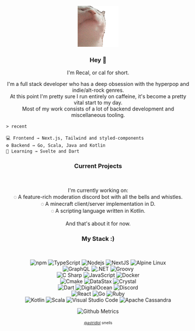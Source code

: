 <p align="center">
<img src="catjam.gif"/>
</p>

<h3 align="center"><b>Hey 👋</b></h3>
<p align="center">I'm Recal, or cal for short.</p>
<p align="center">
I'm a full stack developer who has a deep obsession with the hyperpop and indie/alt-rock genres.<br/>
At this point I'm pretty sure I run entirely on caffeine, it's become a pretty vital start to my day.<br/>
Most of my work consists of a lot of backend development and miscellaneous tooling.<br/>
</p>

```
> recent

💻 Frontend → Next.js, Tailwind and styled-components
⚙️ Backend → Go, Scala, Java and Kotlin
🌱 Learning → Svelte and Dart
```

<h3 align="center">Current Projects</h3><br/>
<p align="center">
I'm currently working on:<br/>
◌ A feature-rich moderation discord bot with all the bells and whistles.<br/>
◌ A minecraft client/server implementation in D.<br/>
◌ A scripting language written in Kotlin.<br/><br/>
And that's about it for now.
</p>

<h3 align="center">My Stack :)</h3><br/>
<p align="center">
  
<img alt="npm" src="https://img.shields.io/badge/-NPM-CB3837?style=for-the-badge&logo=npm&logoColor=white" />
<img alt="TypeScript" src="https://img.shields.io/badge/-TypeScript-007ACC?style=for-the-badge&logo=typescript&logoColor=white" />
<img alt="Nodejs" src="https://img.shields.io/badge/-Node.js-43853d?style=for-the-badge&logo=node.js&logoColor=white" />
<img alt="NextJS" src="https://img.shields.io/badge/-Next.js-000000?style=for-the-badge&logo=next.js&logoColor=white" />
<img alt="Alpine Linux" src="https://img.shields.io/badge/-Alpine-0D597F?style=for-the-badge&logo=alpine linux&logoColor=white" />

<br/>
<img alt="GraphQL" src="https://img.shields.io/badge/-GraphQL-E10098?style=for-the-badge&logo=graphql&logoColor=white" />
<img alt=".NET" src="https://img.shields.io/badge/-.NET-512BD4?style=for-the-badge&logo=.net&logoColor=white" />
<img alt="Groovy" src="https://img.shields.io/badge/-Groovy-4298B8?style=for-the-badge&logo=apache groovy&logoColor=white" />
<br/>
<img alt="C Sharp" src="https://img.shields.io/badge/-CSharp-239120?style=for-the-badge&logo=c&logoColor=white" />
<img alt="JavaScript" src="https://img.shields.io/badge/-JavaScript-F7DF1E?style=for-the-badge&logo=javascript&logoColor=black" />
<img alt="Docker" src="https://img.shields.io/badge/-Docker-384d54?style=for-the-badge&logo=Docker&logoColor=white" />
<br/>
<img alt="Cmake" src="https://img.shields.io/badge/-CMake-864f8c?style=for-the-badge&logo=cmake&logoColor=white" />
<img alt="DataStax" src="https://img.shields.io/badge/-DataStax-3a3a42?style=for-the-badge&logo=datastax&logoColor=white" />
<img alt="Crystal" src="https://img.shields.io/badge/-Crystal-000000?style=for-the-badge&logo=crystal&logoColor=white" />
<br/>
<img alt="Dart" src="https://img.shields.io/badge/-Dart-8175c2?style=for-the-badge&logo=dart&logoColor=white" />
<img alt="DigitalOcean" src="https://img.shields.io/badge/-DigitalOcean-0080FF?style=for-the-badge&logo=digitalocean&logoColor=white" />
<img alt="Discord" src="https://img.shields.io/badge/-Discord-5865f2?style=for-the-badge&logo=discord&logoColor=white" />
<br/>
<img alt="React" src="https://img.shields.io/badge/-React-00b7d8?style=for-the-badge&logo=react&logoColor=white" />
<img alt="Go" src="https://img.shields.io/badge/-Go-00ADD8?style=for-the-badge&logo=go&logoColor=white" />
<img alt="Ruby" src="https://img.shields.io/badge/-Ruby-CC342D?style=for-the-badge&logo=ruby&logoColor=white" />
<br/>
<img alt="Kotlin" src="https://img.shields.io/badge/-Kotlin-7f52ff?style=for-the-badge&logo=kotlin&logoColor=white" />
<img alt="Scala" src="https://img.shields.io/badge/-Scala-DC322F?style=for-the-badge&logo=scala&logoColor=white" />
<img alt="Visual Studio Code" src="https://img.shields.io/badge/-Visual Studio Code-007ACC?style=for-the-badge&logo=visual studio code&logoColor=white" />
<img alt="Apache Cassandra" src="https://img.shields.io/badge/-Cassandra-1287B1?style=for-the-badge&logo=apache cassandra&logoColor=white" />
</p>

<p align="center">
  <img alt="Github Metrics" src="https://metrics.lecoq.io/recal"/>
</p>
<p align="center">
  <sub><sup><a href="https://github.com/astridlol">@astridlol</a> smells</sup></sub>
</p>
<br/><br/>

